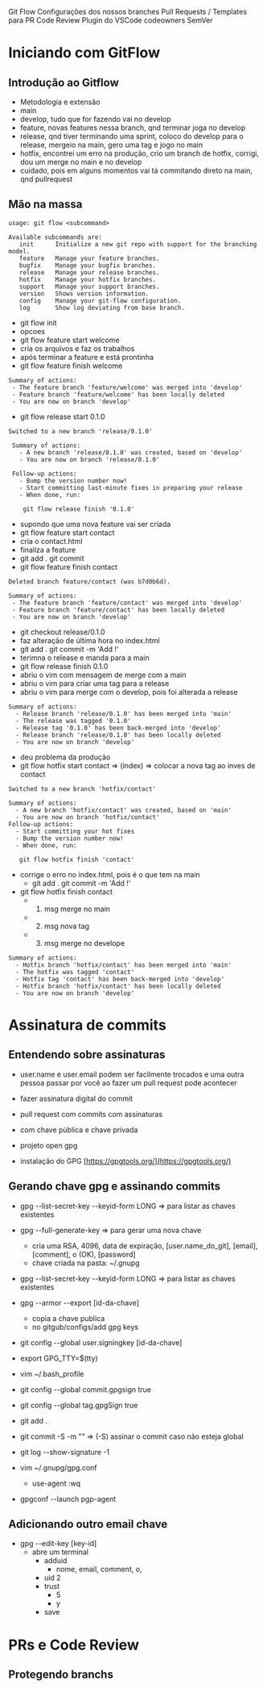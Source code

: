 Git Flow
Configurações dos nossos branches
Pull Requests / Templates para PR
Code Review
Plugin do VSCode
codeowners
SemVer

# Iniciando com GitFlow

## Introdução ao Gitflow
 - Metodologia e extensão
 - main
 - develop, tudo que for fazendo vai no develop
 - feature, novas features nessa branch, qnd terminar joga no develop
 - release, qnd tiver terminando uma sprint, coloco do develop para o release, mergeio na main, gero uma tag e jogo no main
 - hotfix, encontrei um erro na produção, crio um branch de hotfix, corrigi, dou um merge no main e no develop 
 - cuidado, pois em alguns momentos vai tá commitando direto na main, qnd pullrequest
 
## Mão na massa
```
usage: git flow <subcommand>

Available subcommands are:
   init      Initialize a new git repo with support for the branching model.
   feature   Manage your feature branches.
   bugfix    Manage your bugfix branches.
   release   Manage your release branches.
   hotfix    Manage your hotfix branches.
   support   Manage your support branches.
   version   Shows version information.
   config    Manage your git-flow configuration.
   log       Show log deviating from base branch.
```
 - git flow init
  - opcoes
 - git flow feature start welcome
  - cria os arquivos e faz os trabalhos
  - após terminar a feature e está prontinha
 - git flow feature finish welcome
 ```
 Summary of actions:
  - The feature branch 'feature/welcome' was merged into 'develop'
  - Feature branch 'feature/welcome' has been locally deleted
  - You are now on branch 'develop'
 ```

 - git flow release start 0.1.0
 ```
 Switched to a new branch 'release/0.1.0'

  Summary of actions:
    - A new branch 'release/0.1.0' was created, based on 'develop'
    - You are now on branch 'release/0.1.0'

  Follow-up actions:
    - Bump the version number now!
    - Start committing last-minute fixes in preparing your release
    - When done, run:

     git flow release finish '0.1.0'
 ```
 - supondo que uma nova feature vai ser criada
 - git flow feature start contact
  - cria o contact.html
  - finaliza a feature
 - git add . git commit
 - git flow feature finish contact
 ```
 Deleted branch feature/contact (was b7d0b6d).
 
 Summary of actions:
  - The feature branch 'feature/contact' was merged into 'develop'
  - Feature branch 'feature/contact' has been locally deleted
  - You are now on branch 'develop'
 ```
 - git checkout release/0.1.0
  - faz alteração de última hora no index.html
  - git add . git commit -m 'Add !'
  - terimna o release e manda para a main
 - git flow release finish 0.1.0 
  - abriu o vim com mensagem de merge com a main
  - abriu o vim para criar uma tag para a release
  - abriu o vim para merge com o develop, pois foi alterada a release
  ``` 
  Summary of actions:
    - Release branch 'release/0.1.0' has been merged into 'main'
    - The release was tagged '0.1.0'
    - Release tag '0.1.0' has been back-merged into 'develop'
    - Release branch 'release/0.1.0' has been locally deleted
    - You are now on branch 'develop'
  ```
  - deu problema da produção
  - git flow hotfix start contact => (index) => colocar a nova tag ao inves de contact
  ```
  Switched to a new branch 'hotfix/contact'

  Summary of actions:
    - A new branch 'hotfix/contact' was created, based on 'main'
    - You are now on branch 'hotfix/contact'
  Follow-up actions:
    - Start committing your hot fixes
    - Bump the version number now!
    - When done, run:

     git flow hotfix finish 'contact'
  ```
  - corrige o erro no index.html, pois é o que tem na main
    - git add . git commit -m 'Add !' 
  - git flow hotfix finish contact
    - 1) msg merge no main
    - 2) msg nova tag
    - 3) msg merge no develope
  ```
  Summary of actions:
    - Hotfix branch 'hotfix/contact' has been merged into 'main'
    - The hotfix was tagged 'contact'
    - Hotfix tag 'contact' has been back-merged into 'develop'
    - Hotfix branch 'hotfix/contact' has been locally deleted
    - You are now on branch 'develop'
  ```

# Assinatura de commits

## Entendendo sobre assinaturas

- user.name e user.email podem ser facilmente trocados e uma outra pessoa passar por você ao fazer um pull request pode acontecer

- fazer assinatura digital do commit
- pull request com commits com assinaturas
- com chave pública e chave privada
- projeto open gpg
- instalação do GPG [https://gpgtools.org/](https://gpgtools.org/)

## Gerando chave gpg e assinando commits
- gpg --list-secret-key --keyid-form LONG => para listar as chaves existentes
- gpg --full-generate-key => para gerar uma nova chave
  - cria uma RSA, 4096, data de expiração, [user.name_do_git], [email], [comment], o (OK), [password]
  - chave criada na pasta: ~/.gnupg
- gpg --list-secret-key --keyid-form LONG => para listar as chaves existentes
- gpg --armor --export [id-da-chave]
  - copia a chave publica
  - no gitgub/configs/add gpg keys
- git config --global user.signingkey [id-da-chave]
- export GPG_TTY=$(tty)
- vim ~/.bash_profile
- git config --global commit.gpgsign true
- git config --global tag.gpgSign true
- git add . 
- git commit -S -m "" => (-S) assinar o commit caso não esteja global
- git log --show-signature -1

- vim ~/.gnupg/gpg.conf
  - use-agent :wq
- gpgconf --launch pgp-agent

## Adicionando outro email chave

- gpg --edit-key [key-id]
  - abre um terminal
    - adduid
      - nome, email, comment, o,
    - uid 2
    - trust
      - 5
      - y
    - save 

# PRs e Code Review

## Protegendo branchs